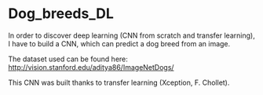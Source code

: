 # Dog_breeds_DL
In order to discover deep learning (CNN from scratch and transfer learning), I have to build a CNN, which can predict a dog breed from an image.

The dataset used can be found here: http://vision.stanford.edu/aditya86/ImageNetDogs/

This CNN was built thanks to transfer learning (Xception, F. Chollet).
